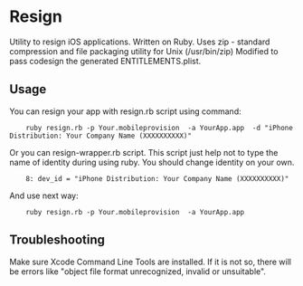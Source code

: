 Resign
=============
Utility to resign iOS applications. Written on Ruby.
Uses zip - standard compression and file packaging utility for Unix (/usr/bin/zip)
Modified to pass codesign the generated ENTITLEMENTS.plist. 

Usage
---------
You can resign your app with resign.rb script using command:
```
    ruby resign.rb -p Your.mobileprovision  -a YourApp.app  -d "iPhone Distribution: Your Company Name (XXXXXXXXXX)"
```
Or you can resign-wrapper.rb script. This script just help not to type the name of identity during using ruby. You should change identity on your own.
```
    8: dev_id = "iPhone Distribution: Your Company Name (XXXXXXXXXX)"
```
And use next way:
```
    ruby resign.rb -p Your.mobileprovision  -a YourApp.app
```

Troubleshooting
---------
Make sure Xcode Command Line Tools are installed. If it is not so, there will be errors like "object file format unrecognized, invalid or unsuitable".
